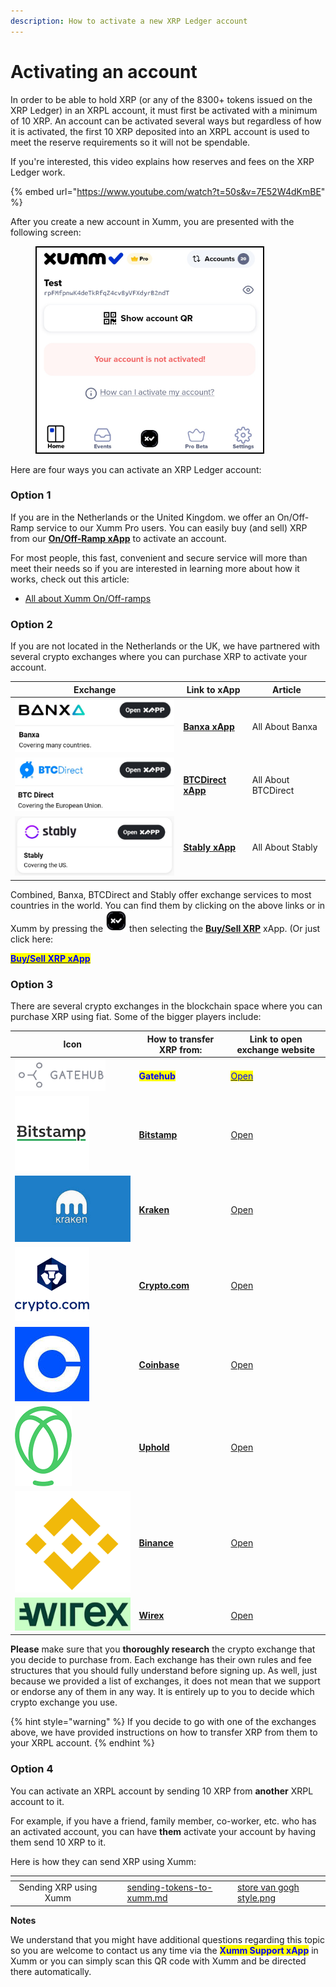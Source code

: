 ```yaml
---
description: How to activate a new XRP Ledger account
---
```


# Activating an account

In order to be able to hold XRP (or any of the 8300+ tokens issued on the XRP Ledger) in an XRPL account, it must first be activated with a minimum of 10 XRP. An account can be activated several ways but regardless of how it is activated, the first 10 XRP deposited into an XRPL account is used to meet the reserve requirements so it will not be spendable.

If you're interested, this video explains how reserves and fees on the XRP Ledger work.

{% embed url="https://www.youtube.com/watch?t=50s&v=7E52W4dKmBE" %}

After you create a new account in Xumm, you are presented with the following screen:

<figure><img src="../.gitbook/assets/Account is not activated.png" alt=""><figcaption></figcaption></figure>

Here are four ways you can activate an XRP Ledger account:

### Option 1&#x20;

If you are in the Netherlands or the United Kingdom. we offer an On/Off-Ramp service to our Xumm Pro users. You can easily buy (and sell) XRP from our [**On/Off-Ramp xApp**](https://xumm.app/detect/xapp:xumm.onofframp) to activate an account.

For most people, this fast, convenient and secure service will more than meet their needs so if you are interested in learning more about how it works, check out this article:

* [All about Xumm On/Off-ramps](../xumm-pro-beta/all-about-xumm-pro/features-of-pro/on-off-ramp/all-about-on-off-ramps.md)

### **Option 2**

If you are not located in the Netherlands or the UK, we have partnered with several crypto exchanges where you can purchase XRP to activate your account.

| Exchange                                        | Link to xApp                                                                   | Article             |
| ----------------------------------------------- | ------------------------------------------------------------------------------ | ------------------- |
| ![](<../.gitbook/assets/image (2) (2) (3).png>) | ****[**Banxa xApp**](https://xumm.app/detect/xapp:banxa.onofframp)****         | All About Banxa     |
| ![](<../.gitbook/assets/image (5) (1).png>)     | ****[**BTCDirect xApp**](https://xumm.app/detect/xapp:btcdirect.onofframp)**** | All About BTCDirect |
| ![](<../.gitbook/assets/image (3) (1).png>)     | ****[**Stably xApp**](https://xumm.app/detect/xapp:stably.ramp)****            | All About Stably    |

Combined, Banxa, BTCDirect and Stably offer exchange services to most countries in the world. You can find them by clicking on the above links or in Xumm by pressing the <img src="../.gitbook/assets/image (6).png" alt="" data-size="line"> then selecting the [**Buy/Sell XRP**](https://xumm.app/detect/xapp:xumm.buysellxrp) xApp. (Or just click here:

<mark style="color:blue;">****</mark>[<mark style="color:blue;">**Buy/Sell XRP xApp**</mark>](https://xumm.app/detect/xapp:xumm.buysellxrp)<mark style="color:blue;">****</mark>

### Option 3

There are several crypto exchanges in the blockchain space where you can purchase XRP using fiat. Some of the bigger players include:



| Icon                                                                             | How to transfer XRP from:                                                                       | Link to open exchange website                                                                                                   |
| -------------------------------------------------------------------------------- | ----------------------------------------------------------------------------------------------- | ------------------------------------------------------------------------------------------------------------------------------- |
| <img src="../.gitbook/assets/image (1) (1) (2).png" alt="" data-size="line">     | <mark style="color:blue;">**Gatehub**</mark>                                                    | <mark style="color:blue;"></mark>[<mark style="color:blue;">Open</mark>](https://gatehub.net/)<mark style="color:blue;"></mark> |
| ![](<../.gitbook/assets/image (1) (1) (1) (1) (2).png>)                          | ****[**Bitstamp**](../getting-started-with-xumm/activating-an-account/from-bitstamp.md)****     | [Open](https://www.bitstamp.net/)                                                                                               |
| ![](<../.gitbook/assets/image (1) (3).png>)                                      | ****[**Kraken**](../getting-started-with-xumm/activating-an-account/from-kraken.md)****         | [Open](https://www.kraken.com/)                                                                                                 |
| ![](<../.gitbook/assets/image (2) (1) (2).png>)                                  | ****[**Crypto.com**](../getting-started-with-xumm/activating-an-account/from-crypto.com.md)**** | [Open](https://crypto.com/)                                                                                                     |
| <img src="../.gitbook/assets/image (8) (2).png" alt="" data-size="line">         | ****[**Coinbase**](../getting-started-with-xumm/activating-an-account/from-coinbase.md)****     | [Open](https://www.coinbase.com/)                                                                                               |
| <img src="../.gitbook/assets/image (1) (1) (1) (2).png" alt="" data-size="line"> | ****[**Uphold**](../getting-started-with-xumm/activating-an-account/from-uphold.md)****         | [Open](https://uphold.com/)                                                                                                     |
| <img src="../.gitbook/assets/image (11) (1).png" alt="" data-size="line">        | ****[**Binance**](../getting-started-with-xumm/activating-an-account/from-binance.md)****       | [Open](https://www.binance.com/en)                                                                                              |
| ![](../.gitbook/assets/wirex.png)                                                | ****[**Wirex**](../getting-started-with-xumm/activating-an-account/from-wirex.md)****           | [Open](https://www.binance.com/en)                                                                                              |

**Please** make sure that you **thoroughly research** the crypto exchange that you decide to purchase from. Each exchange has their own rules and fee structures that you should fully understand before signing up. As well, just because we provided a list of exchanges, it does not mean that we support or endorse any of them in any way. It is entirely up to you to decide which crypto exchange you use.

{% hint style="warning" %}
If you decide to go with one of the exchanges above, we have provided instructions on how to transfer XRP from them to your XRPL account.
{% endhint %}

### Option 4

You can activate an XRPL account by sending 10 XRP from **another** XRPL account to it.

For example, if you have a friend, family member, co-worker, etc. who has an activated account, you can have **them** activate your account by having them send 10 XRP to it.

Here is how they can send XRP using Xumm:

<table data-view="cards"><thead><tr><th align="center"></th><th data-hidden></th><th data-hidden></th><th data-hidden data-card-target data-type="content-ref"></th><th data-hidden data-card-cover data-type="files"></th></tr></thead><tbody><tr><td align="center">Sending XRP using Xumm</td><td></td><td></td><td><a href="../getting-started-with-xumm/sending-tokens-to-xumm.md">sending-tokens-to-xumm.md</a></td><td><a href="../.gitbook/assets/store  van gogh style.png">store  van gogh style.png</a></td></tr></tbody></table>



**Notes**

We understand that you might have additional questions regarding this topic so you are welcome to contact us any time via the <mark style="color:blue;">**Xumm Support xApp**</mark> in Xumm or you can simply scan this QR code with Xumm and be directed there automatically.

